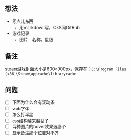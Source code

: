 ## 想法

* 写点儿东西
  * 用markdown写，CSS同GitHub
* 游戏记录
  * 图片，名称，星级

## 备注

steam游戏封面大小是600×900px，保存在：`C:\Program Files (x86)\Steam\appcache\librarycache`

## 问题

- [ ] 下面为什么会有滚动条
- [ ] web字体
- [ ] 怎么打半星
- [ ] css结构越来越乱了
- [ ] 两种图片的hover效果选哪个
- [ ] 显示备注那个位置对不齐
